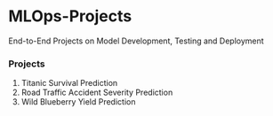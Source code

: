 # MLOps-Projects
End-to-End Projects on Model Development, Testing and Deployment

### Projects
1. Titanic Survival Prediction
2. Road Traffic Accident Severity Prediction
3. Wild Blueberry Yield Prediction
